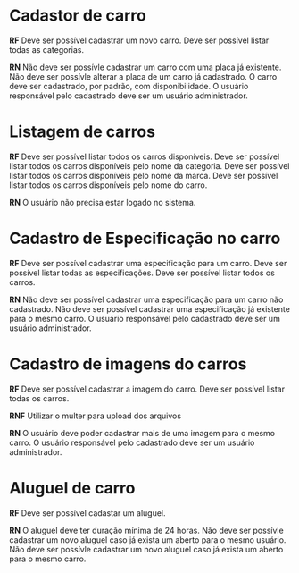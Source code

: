 # Cadastor de carro

**RF** 
Deve ser possível cadastrar um novo carro.
Deve ser possível listar todas as categorias.

**RN**
Não deve ser possívle cadastrar um carro com uma placa já existente.
Não deve ser possívle alterar a placa de um carro já cadastrado.
O carro deve ser cadastrado, por padrão, com disponibilidade.
O usuário responsável pelo cadastrado deve ser um usuário administrador.

# Listagem de carros

**RF** 
Deve ser possível listar todos os carros disponíveis.
Deve ser possível listar todos os carros disponíveis pelo nome da categoria.
Deve ser possível listar todos os carros disponíveis pelo nome da marca.
Deve ser possível listar todos os carros disponíveis pelo nome do carro.

**RN**
O usuário não precisa estar logado no sistema.

# Cadastro de Especificação no carro

**RF** 
Deve ser possível cadastrar uma especificação para um carro.
Deve ser possível listar todas as especificações.
Deve ser possível listar todos os carros.

**RN**
Não deve ser possível cadastrar uma especificação para um carro não cadastrado. 
Não deve ser possível cadastrar uma especificação já existente para o mesmo carro.
O usuário responsável pelo cadastrado deve ser um usuário administrador.

# Cadastro de imagens do carros

**RF** 
Deve ser possível cadastrar a imagem do carro.
Deve ser possível listar todas os carros.

**RNF** 
Utilizar o multer para upload dos arquivos

**RN**
O usuário deve poder cadastrar mais de uma imagem para o mesmo carro.
O usuário responsável pelo cadastrado deve ser um usuário administrador.

# Aluguel de carro

**RF**
Deve ser possível cadastar um aluguel.

**RN**
O aluguel deve ter duração mínima de 24 horas.
Não deve ser possívle cadastrar um novo aluguel caso já exista um aberto para o mesmo usuário.
Não deve ser possívle cadastrar um novo aluguel caso já exista um aberto para o mesmo carro.
